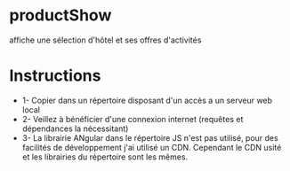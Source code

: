 # productShow
affiche une sélection d'hôtel et ses offres d'activités

<h1>Instructions</h1>
<ul>
<li>1- Copier dans un répertoire disposant d'un accès a un serveur web local</li>
<li>2- Veillez à bénéficier d'une connexion internet (requêtes et dépendances la nécessitant)</li>
<li>3- La librairie ANgular dans le répertoire JS n'est pas utilisé, pour des facilités de développement j'ai utilisé un CDN. Cependant le CDN usité et les librairies du répertoire sont les mêmes.</li>
</ul>
